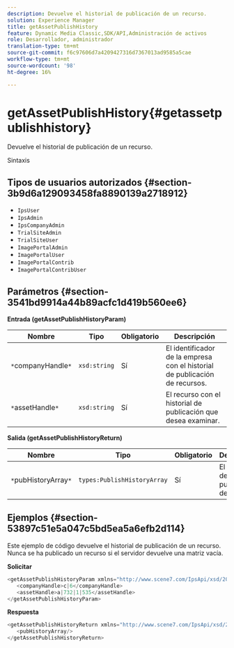 ```yaml
---
description: Devuelve el historial de publicación de un recurso.
solution: Experience Manager
title: getAssetPublishHistory
feature: Dynamic Media Classic,SDK/API,Administración de activos
role: Desarrollador, administrador
translation-type: tm+mt
source-git-commit: f6c97606d7a4209427316d7367013ad9585a5cae
workflow-type: tm+mt
source-wordcount: '98'
ht-degree: 16%

---
```



# getAssetPublishHistory{#getassetpublishhistory}

Devuelve el historial de publicación de un recurso.

Sintaxis

## Tipos de usuarios autorizados {#section-3b9d6a129093458fa8890139a2718912}

* `IpsUser`
* `IpsAdmin`
* `IpsCompanyAdmin`
* `TrialSiteAdmin`
* `TrialSiteUser`
* `ImagePortalAdmin`
* `ImagePortalUser`
* `ImagePortalContrib`
* `ImagePortalContribUser`

## Parámetros {#section-3541bd9914a44b89acfc1d419b560ee6}

**Entrada (getAssetPublishHistoryParam)**

| Nombre | Tipo | Obligatorio | Descripción |
|---|---|---|---|
| `*`companyHandle`*` | `xsd:string` | Sí | El identificador de la empresa con el historial de publicación de recursos. |
| `*`assetHandle`*` | `xsd:string` | Sí | El recurso con el historial de publicación que desea examinar. |

**Salida (getAssetPublishHistoryReturn)**

| Nombre | Tipo | Obligatorio | Descripción |
|---|---|---|---|
| `*`pubHistoryArray`*` | `types:PublishHistoryArray` | Sí | El historial de publicación del recurso. |

## Ejemplos {#section-53897c51e5a047c5bd5ea5a6efb2d114}

Este ejemplo de código devuelve el historial de publicación de un recurso. Nunca se ha publicado un recurso si el servidor devuelve una matriz vacía.

**Solicitar**

```java
<getAssetPublishHistoryParam xmlns="http://www.scene7.com/IpsApi/xsd/2008-01-15">
   <companyHandle>c|6</companyHandle>
   <assetHandle>a|732|1|535</assetHandle>
</getAssetPublishHistoryParam>
```

**Respuesta**

```java
<getAssetPublishHistoryReturn xmlns="http://www.scene7.com/IpsApi/xsd/2008-01-15">
   <pubHistoryArray/>
</getAssetPublishHistoryReturn>
```

